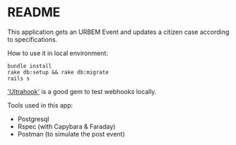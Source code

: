 # README

This application gets an URBEM Event and updates a citizen case according to
specifications.


How to use it in local environment:

```
bundle install
rake db:setup && rake db:migrate
rails s
```

['Ultrahook'](http://www.ultrahook.com/) is a good gem to test webhooks locally.


Tools used in this app:
* Postgresql
* Rspec (with Capybara & Faraday)
* Postman (to simulate the post event)
